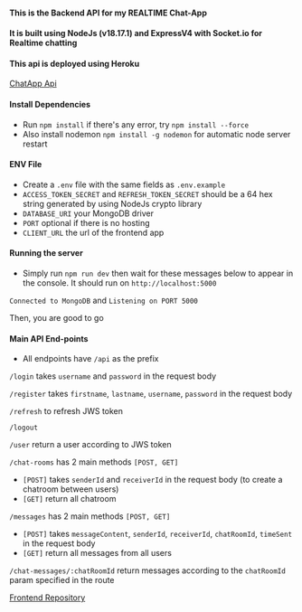 #### This is the Backend API for my REALTIME Chat-App

#### It is built using NodeJs (v18.17.1) and ExpressV4 with Socket.io for Realtime chatting

#### This api is deployed using Heroku 
<a href="https://chatapp-api-d8e50ccd8b77.herokuapp.com/api">ChatApp Api</a>

#### Install Dependencies
- Run `npm install` if there's any error, try `npm install --force`
- Also install nodemon `npm install -g nodemon` for automatic node server restart
#### ENV File
- Create a `.env` file with the same fields as `.env.example`
- `ACCESS_TOKEN_SECRET` and `REFRESH_TOKEN_SECRET` should be a 64 hex string generated by using NodeJs crypto library
- `DATABASE_URI` your MongoDB driver
- `PORT` optional if there is no hosting
- `CLIENT_URL` the url of the frontend app
#### Running the server
- Simply run `npm run dev` then wait for these messages below to appear in the console. It should run on `http://localhost:5000`

`Connected to MongoDB` and `Listening on PORT 5000`

Then, you are good to go

#### Main API End-points
- All endpoints have `/api` as the prefix 

`/login` takes `username` and `password` in the request body

`/register` takes `firstname`, `lastname`, `username`, `password` in the request body

`/refresh` to refresh JWS token

`/logout`

`/user` return a user according to JWS token

`/chat-rooms` has 2 main methods `[POST, GET]`
- `[POST]` takes `senderId` and `receiverId` in the request body (to create a chatroom between users)
- `[GET]` return all chatroom

`/messages` has 2 main methods `[POST, GET]`
- `[POST]` takes `messageContent`, `senderId`, `receiverId`, `chatRoomId`, `timeSent` in the request body
- `[GET]` return all messages from all users

`/chat-messages/:chatRoomId` return messages according to the `chatRoomId`
param specified in the route

<a href="https://github.com/SovansunchhayKhoun/chat-app-frontend.git">Frontend Repository</a>
